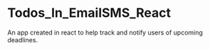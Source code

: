 # Todos_In_EmailSMS_React
An app created in react to help track and notify users of upcoming deadlines.

